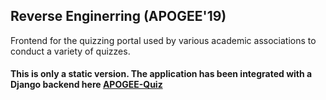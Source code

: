## Reverse Enginerring (APOGEE'19)

Frontend for the quizzing portal used by various academic associations to conduct a variety of quizzes.
#### This is only a static version. The application has been integrated with a Django backend here [APOGEE-Quiz](https://github.com/dush-t/DVMquizbuilder)
